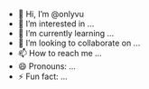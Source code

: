- 👋 Hi, I’m @onlyvu
- 👀 I’m interested in ...
- 🌱 I’m currently learning ...
- 💞️ I’m looking to collaborate on ...
- 📫 How to reach me ...
- 😄 Pronouns: ...
- ⚡ Fun fact: ...

<!---
onlyvu/onlyvu is a ✨ special ✨ repository because its `README.md` (this file) appears on your GitHub profile.
You can click the Preview link to take a look at your changes.
--->
